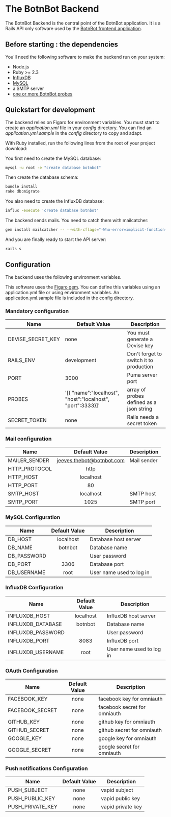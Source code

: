 # The BotnBot Backend

The BotnBot Backend is the central point of the BotnBot application. It is a Rails API only software used by the [BotnBot frontend application](../frontend/README.md).

## Before starting : the dependencies

You'll need the following software to make the backend run on your system:

* Node.js
* Ruby >= 2.3
* [InfluxDB](https://influxdata.com/time-series-platform/influxdb/)
* [MySQL](https://www.mysql.com)
* a SMTP server
* [one or more BotnBot probes](../probe/README.md)

## Quickstart for development

The backend relies on Figaro for environment variables. You must start to create an *application.yml* file in your *config* directory. You can find an *application.yml.sample* in the *config* directory to copy and adapt.

With Ruby installed, run the following lines from the root of your project download:

You first need to create the MySQL database:
```sh
mysql -u root -e "create database botnbot"
```

Then create the database schema:
```sh
bundle install
rake db:migrate
```

You also need to create the InfluxDB database:
```sh
influx -execute 'create database botnbot'
```

The backend sends mails. You need to catch them with mailcatcher:
```sh
gem install mailcatcher -- --with-cflags="-Wno-error=implicit-function-declaration"
```

And you are finally ready to start the API server:
```sh
rails s
```


## Configuration

The backend uses the following environment variables.

This software uses the [Figaro gem](https://github.com/laserlemon/figaro). You can define this variables using an application.yml file or using environment variables.
An application.yml.sample file is included in the config directory.

### Mandatory configuration

| Name  | Default Value | Description  |
| ----- | ------------- | ------------ |
| DEVISE_SECRET_KEY | none | You must generate a Devise key
| RAILS_ENV | development | Don't forget to switch it to production |
| PORT | 3000 | Puma server port |
| PROBES | '[{ "name":"localhost", "host":"localhost", "port":3333}]' | array of probes defined as a json string |
| SECRET_TOKEN | none | Rails needs a secret token |

### Mail configuration

| Name    | Default Value | Description  |
| --------|:---------:| -----|
| MAILER_SENDER | jeeves.thebot@botnbot.com | Mail sender |
| HTTP_PROTOCOL | http |  |
| HTTP_HOST | localhost |  |
| HTTP_PORT | 80 |  |
| SMTP_HOST | localhost | SMTP host |
| SMTP_PORT | 1025 | SMTP port |


### MySQL Configuration

| Name    | Default Value | Description  |
| --------|:---------:| -----|
| DB_HOST | localhost | Database host server |
| DB_NAME | botnbot | Database name |
| DB_PASSWORD | &nbsp; | User password |
| DB_PORT | 3306 | Database port |
| DB_USERNAME | root | User name used to log in |

### InfluxDB Configuration

| Name    | Default Value | Description  |
| --------|:---------:| -----|
| INFLUXDB_HOST | localhost | InfluxDB host server |
| INFLUXDB_DATABASE | botnbot | Database name |
| INFLUXDB_PASSWORD | &nbsp; | User password |
| INFLUXDB_PORT | 8083 | InfluxDB port |
| INFLUXDB_USERNAME | root | User name used to log in |

### OAuth Configuration

| Name    | Default Value | Description  |
| --------|:---------:| -----|
| FACEBOOK_KEY | none | facebook key for omniauth |
| FACEBOOK_SECRET | none | facebook secret for omniauth |
| GITHUB_KEY | none | github key for omniauth |
| GITHUB_SECRET | none | github secret for omniauth |
| GOOGLE_KEY | none | google key for omniauth |
| GOOGLE_SECRET | none | google secret for omniauth |

### Push notifications Configuration

| Name    | Default Value | Description  |
| --------|:---------:| -----|
| PUSH_SUBJECT | none | vapid subject |
| PUSH_PUBLIC_KEY | none | vapid public key |
| PUSH_PRIVATE_KEY | none | vapid private key |
